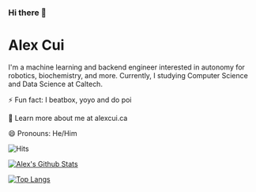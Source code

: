 ### Hi there 👋

# Alex Cui

I'm a machine learning and backend engineer interested in autonomy for robotics, biochemistry, and more. Currently, I studying Computer Science and Data Science at Caltech. <br/>

⚡ Fun fact: I beatbox, yoyo and do poi

👯 Learn more about me at alexcui.ca

😄 Pronouns: He/Him

<img src="https://hitcounter.pythonanywhere.com/count/tag.svg?url=https%3A%2F%2Fgithub.com%2Falexcdot46%2Falexcdot" alt="Hits">


[![Alex's Github Stats](https://github-readme-stats.vercel.app/api?username=alexcdot&hide=contribs,issues&count_private=true&show_icons=true&theme=tokyonight)](https://github.com/anuraghazra/github-readme-stats)


[![Top Langs](https://github-readme-stats.vercel.app/api/top-langs/?username=alexcdot&layout=compact&theme=tokyonight&langs_count=10)](https://github.com/anuraghazra/github-readme-stats)

<!--
**alexcdot/alexcdot** is a ✨ _special_ ✨ repository because its `README.md` (this file) appears on your GitHub profile.

Here are some ideas to get you started:

- 🔭 I’m currently working on ...
- 🌱 I’m currently learning ...
- 👯 I’m looking to collaborate on ...
- 🤔 I’m looking for help with ...
- 💬 Ask me about ...
- 📫 How to reach me: ...
- 😄 Pronouns: ...
- ⚡ Fun fact: ...
-->
